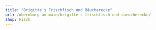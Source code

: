```yaml
---
title: "Brigitte´s Frischfisch und Räucherecke"
url: /obernburg-am-main/brigitte-s-frischfisch-und-raeucherecke/
shop: Fisch
---
```

